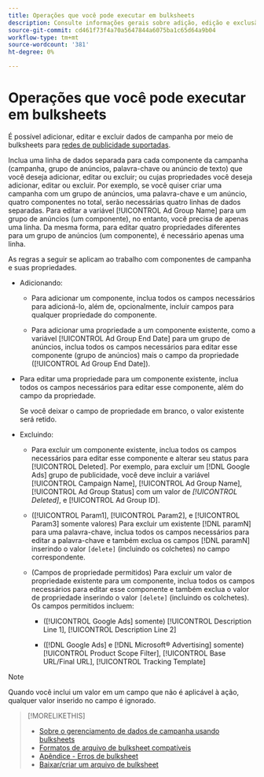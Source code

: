 ```yaml
---
title: Operações que você pode executar em bulksheets
description: Consulte informações gerais sobre adição, edição e exclusão de dados de campanha usando bulksheets.
source-git-commit: cd461f73f4a70a5647844a6075ba1c65d64a9b04
workflow-type: tm+mt
source-wordcount: '381'
ht-degree: 0%

---
```


# Operações que você pode executar em bulksheets

É possível adicionar, editar e excluir dados de campanha por meio de bulksheets para [redes de publicidade suportadas](../bulksheet-about.md#bulksheet-functionality-by-network).

Inclua uma linha de dados separada para cada componente da campanha (campanha, grupo de anúncios, palavra-chave ou anúncio de texto) que você deseja adicionar, editar ou excluir; ou cujas propriedades você deseja adicionar, editar ou excluir. Por exemplo, se você quiser criar uma campanha com um grupo de anúncios, uma palavra-chave e um anúncio, quatro componentes no total, serão necessárias quatro linhas de dados separadas. Para editar a variável [!UICONTROL Ad Group Name] para um grupo de anúncios (um componente), no entanto, você precisa de apenas uma linha. Da mesma forma, para editar quatro propriedades diferentes para um grupo de anúncios (um componente), é necessário apenas uma linha.

As regras a seguir se aplicam ao trabalho com componentes de campanha e suas propriedades.

* Adicionando:

   * Para adicionar um componente, inclua todos os campos necessários para adicioná-lo, além de, opcionalmente, incluir campos para qualquer propriedade do componente.

   * Para adicionar uma propriedade a um componente existente, como a variável [!UICONTROL Ad Group End Date] para um grupo de anúncios, inclua todos os campos necessários para editar esse componente (grupo de anúncios) mais o campo da propriedade ([!UICONTROL Ad Group End Date]).

* Para editar uma propriedade para um componente existente, inclua todos os campos necessários para editar esse componente, além do campo da propriedade.

   Se você deixar o campo de propriedade em branco, o valor existente será retido.

* Excluindo:

   * Para excluir um componente existente, inclua todos os campos necessários para editar esse componente e alterar seu status para [!UICONTROL Deleted]. Por exemplo, para excluir um [!DNL Google Ads] grupo de publicidade, você deve incluir a variável [!UICONTROL Campaign Name], [!UICONTROL Ad Group Name], [!UICONTROL Ad Group Status] com um valor de <i>[!UICONTROL Deleted]</i>, e [!UICONTROL Ad Group ID].

   * ([!UICONTROL Param1], [!UICONTROL Param2], e [!UICONTROL Param3] somente valores) Para excluir um existente [!DNL paramN] para uma palavra-chave, inclua todos os campos necessários para editar a palavra-chave e também exclua os campos [!DNL paramN] inserindo o valor `[delete]` (incluindo os colchetes) no campo correspondente.

   * (Campos de propriedade permitidos) Para excluir um valor de propriedade existente para um componente, inclua todos os campos necessários para editar esse componente e também exclua o valor de propriedade inserindo o valor `[delete]` (incluindo os colchetes). Os campos permitidos incluem:

      * ([!UICONTROL Google Ads] somente) [!UICONTROL Description Line 1], [!UICONTROL Description Line 2]

      * ([!DNL Google Ads] e [!DNL Microsoft® Advertising] somente) [!UICONTROL Product Scope Filter], [!UICONTROL Base URL/Final URL], [!UICONTROL Tracking Template]

>[!NOTE]
>
>Quando você inclui um valor em um campo que não é aplicável à ação, qualquer valor inserido no campo é ignorado.

>[!MORELIKETHIS]
>
>* [Sobre o gerenciamento de dados de campanha usando bulksheets](../bulksheet-about.md)
>* [Formatos de arquivo de bulksheet compatíveis](bulksheet-file-formats.md)
>* [Apêndice - Erros de bulksheet](../bulksheet-errors.md)
>* [Baixar/criar um arquivo de bulksheet](../bulksheet-download.md)

